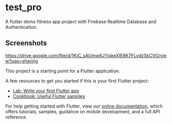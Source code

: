 # test_pro

A flutter demo fitness app project with Firebase Realtime Database and Authentication. 

## Screenshots

https://drive.google.com/file/d/1KiC_sAUmw6JYjskeXlE8K7FLvdzSkCVG/view?usp=sharing




This project is a starting point for a Flutter application.

A few resources to get you started if this is your first Flutter project:

- [Lab: Write your first Flutter app](https://flutter.dev/docs/get-started/codelab)
- [Cookbook: Useful Flutter samples](https://flutter.dev/docs/cookbook)

For help getting started with Flutter, view our
[online documentation](https://flutter.dev/docs), which offers tutorials,
samples, guidance on mobile development, and a full API reference.

